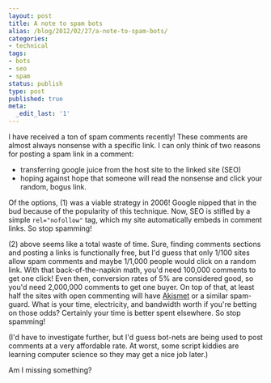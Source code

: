 ```yaml
---
layout: post
title: A note to spam bots
alias: /blog/2012/02/27/a-note-to-spam-bots/
categories:
- technical
tags:
- bots
- seo
- spam
status: publish
type: post
published: true
meta:
  _edit_last: '1'
---
```

I have received a ton of spam comments recently! These comments are almost always nonsense with a specific link. I can only think of two reasons for posting a spam link in a comment:

 * transferring google juice from the host site to the linked site (SEO)
 * hoping against hope that someone will read the nonsense and click your random, bogus link.

Of the options, (1) was a viable strategy in 2006! Google nipped that in the bud because of the popularity of this technique. Now, SEO is stifled by a simple <code>rel="nofollow"</code> tag, which my site automatically embeds in comment links. So stop spamming!

(2) above seems like a total waste of time. Sure, finding comments sections and posting a links is functionally free, but I'd guess that only 1/100 sites allow spam comments and maybe 1/1,000 people would click on a random link. With that back-of-the-napkin math, you'd need 100,000 comments to get one click! Even then, conversion rates of 5% are considered good, so you'd need 2,000,000 comments to get one buyer. On top of that, at least half the sites with open commenting will have <a href="https://akismet.com/" title="Akismet">Akismet</a> or a similar spam-guard. What is your time, electricity, and bandwidth worth if you're betting on those odds? Certainly your time is better spent elsewhere. So stop spamming!

(I'd have to investigate further, but I'd guess bot-nets are being used to post comments at a very affordable rate. At worst, some script kiddies are learning computer science so they may get a nice job later.)

Am I missing something?
